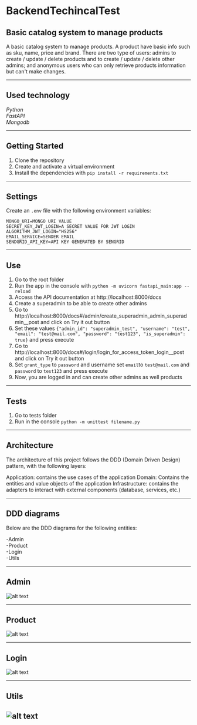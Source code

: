 # BackendTechincalTest
 Basic catalog system to manage products
---------------------


A basic catalog system to manage products. A product have basic info such as sku, name, price and brand.
There are two type of users: admins to create / update / delete products and to create / update / delete other admins; and anonymous users who can only retrieve products information but can't make changes.

-----------
Used technology
------------
*Python*<br>
*FastAPI*<br>
*Mongodb*<br>



-----------
Getting Started
------------
1. Clone the repository
2. Create and activate a virtual environment
3. Install the dependencies with `pip install -r requirements.txt`

-----------
Settings
------------
Create an `.env` file with the following environment variables:

`MONGO_URI=MONGO URI VALUE` <br>
`SECRET_KEY_JWT_LOGIN=A SECRET VALUE FOR JWT LOGIN` <br>
`ALGORITHM_JWT_LOGIN="HS256"` <br>
`EMAIL_SERVICE=SENDER EMAIL` <br>
`SENDGRID_API_KEY=API KEY GENERATED BY SENGRID` <br>

-----------
Use
------------


1. Go to the root folder
2. Run the app in the console with  `python -m uvicorn fastapi_main:app --reload`
3. Access the API documentation at http://localhost:8000/docs
4. Create a superadmin to be able to create other admins
5. Go to http://localhost:8000/docs#/admin/create_superadmin_admin_superadmin__post and click on Try it out button
6. Set these values
`{"admin_id": "superadmin_test",
  "username": "test",
  "email": "test@mail.com",
  "password": "test123",
  "is_superadmin": true}` and press execute
7. Go to http://localhost:8000/docs#/login/login_for_access_token_login__post and click on Try it out button
8. Set `grant_type` to `password` and username set `email`to `test@mail.com` and `password` to `test123` and press execute
9. Now, you are logged in and can create other admins as well products


-----------
Tests
------------


1. Go to tests folder
2. Run in the console `python -m unittest filename.py`

-----------
Architecture
------------


The architecture of this project follows the DDD (Domain Driven Design) pattern, with the following layers:

Application: contains the use cases of the application
Domain: Contains the entities and value objects of the application
Infrastructure: contains the adapters to interact with external components (database, services, etc.)

-----------
DDD diagrams
------------


Below are the DDD diagrams for the following entities:

-Admin<br>
-Product<br>
-Login<br>
-Utils<br>


-----------
Admin
------------
![alt text](https://github.com/FcoReyesV/BackendTechnicalTest/blob/26875fe540f6e8eb84ca70c05a3207ee9c238e52/ZebrandsBackendTechnicalTest_admin_ddd_v2.jpg)

-----------
Product
------------
![alt text](https://github.com/FcoReyesV/BackendTechnicalTest/blob/26875fe540f6e8eb84ca70c05a3207ee9c238e52/ZebrandsBackendTechnicalTest_product_ddd_v2.jpg)

-----------
Login
------------
![alt text](https://github.com/FcoReyesV/BackendTechnicalTest/blob/26875fe540f6e8eb84ca70c05a3207ee9c238e52/ZebrandsBackendTechnicalTest_login_ddd_v2.jpg)

-----------
Utils
------------
![alt text](https://github.com/FcoReyesV/BackendTechnicalTest/blob/26875fe540f6e8eb84ca70c05a3207ee9c238e52/ZebrandsBackendTechnicalTest_utils_ddd_v1.jpg)
------------

